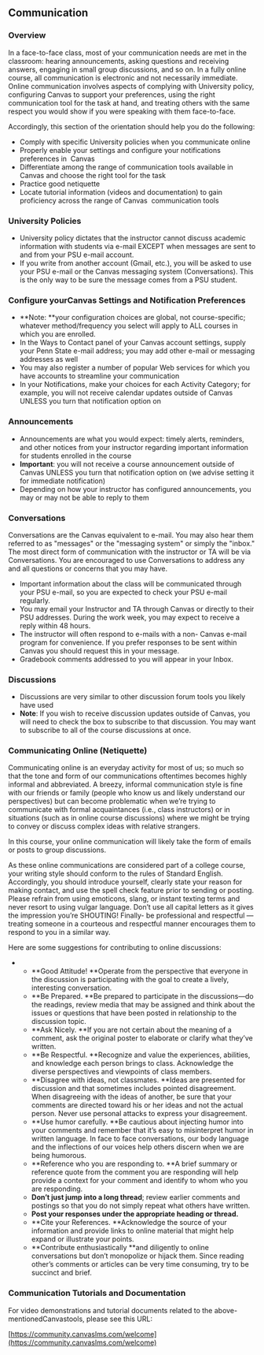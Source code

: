 ## Communication 

### Overview 

In a face-to-face class, most of your communication needs are met in the classroom: hearing announcements, asking questions and receiving answers, engaging in small group discussions, and so on. In a fully online course, all communication is electronic and not necessarily immediate. Online communication involves aspects of complying with University policy, configuring Canvas to support your preferences, using the right communication tool for the task at hand, and treating others with the same respect you would show if you were speaking with them face-to-face.

Accordingly, this section of the orientation should help you do the following:

* Comply with specific University policies when you communicate online
* Properly enable your settings and configure your notifications preferences in 
  Canvas
* Differentiate among the range of communication tools available in
  Canvas
  and choose the right tool for the task
* Practice good netiquette
* Locate tutorial information \(videos and documentation\) to gain proficiency across the range of
  Canvas
   communication tools

### University Policies 

* University policy dictates that the instructor cannot discuss academic information with students via e-mail EXCEPT when messages are sent to and from your PSU e-mail account.
* If you write from another account \(Gmail, etc.\), you will be asked to use your PSU e-mail or the Canvas messaging system \(Conversations\). This is the only way to be sure the message comes from a PSU student.

### Configure yourCanvas Settings and Notification Preferences 

* **Note: **your configuration choices are global, not course-specific; whatever method/frequency you select will apply to ALL courses in which you are enrolled.
* In the Ways to Contact panel of your Canvas account settings, supply your Penn State e-mail address; you may add other e-mail or messaging addresses as well
* You may also register a number of popular Web services for which you have accounts to streamline your communication
* In your Notifications, make your choices for each Activity Category; for example, you will not receive calendar updates outside of Canvas UNLESS you turn that notification option on

### Announcements 
* Announcements are what you would expect: timely alerts, reminders, and other notices from your instructor regarding important information for students enrolled in the course
* **Important**: you will not receive a course announcement outside of Canvas UNLESS you turn that notification option on \(we advise setting it for immediate notification\)
* Depending on how your instructor has configured announcements, you may or may not be able to reply to them

### Conversations 

Conversations are the Canvas equivalent to e-mail. You may also hear them referred to as "messages" or the "messaging system" or simply the "inbox." The most direct form of communication with the instructor or TA will be via Conversations. You are encouraged to use Conversations to address any and all questions or concerns that you may have.

* Important information about the class will be communicated through your PSU e-mail, so you are expected to check your PSU e-mail regularly.
* You may email your Instructor and TA through
  Canvas or directly to their PSU addresses. During the work week, you may expect to receive a reply within 48 hours.
* The instructor will often respond to e-mails with a non-
  Canvas e-mail program for convenience. If you prefer responses to be sent within
  Canvas you should request this in your message.
* Gradebook comments addressed to you will appear in your Inbox.

### Discussions 

* Discussions are very similar to other discussion forum tools you likely have used
* **Note**: If you wish to receive discussion updates outside of Canvas, you will need to check the box to subscribe to that discussion. You may want to subscribe to all of the course discussions at once.

### Communicating Online (Netiquette)

Communicating online is an everyday activity for most of us; so much so that the tone and form of our communications oftentimes becomes highly informal and abbreviated. A breezy, informal communication style is fine with our friends or family \(people who know us and likely understand our perspectives\) but can become problematic when we’re trying to communicate with formal acquaintances \(i.e., class instructors\) or in situations \(such as in online course discussions\) where we might be trying to convey or discuss complex ideas with relative strangers.  
  
In this course, your online communication will likely take the form of emails or posts to group discussions.

As these online communications are considered part of a college course, your writing style should conform to the rules of Standard English. Accordingly, you should introduce yourself, clearly state your reason for making contact, and use the spell check feature prior to sending or posting. Please refrain from using emoticons, slang, or instant texting terms and never resort to using vulgar language. Don’t use all capital letters as it gives the impression you’re SHOUTING! Finally- be professional and respectful — treating someone in a courteous and respectful manner encourages them to respond to you in a similar way.

Here are some suggestions for contributing to online discussions:

* * **Good Attitude! **Operate from the perspective that everyone in the discussion is participating with the goal to create a lively, interesting conversation.
  * **Be Prepared. **Be prepared to participate in the discussions—do the readings, review media that may be assigned and think about the issues or questions that have been posted in relationship to the discussion topic.
  * **Ask Nicely. **If you are not certain about the meaning of a comment, ask the original poster to elaborate or clarify what they’ve written.
  * **Be Respectful. **Recognize and value the experiences, abilities, and knowledge each person brings to class. Acknowledge the diverse perspectives and viewpoints of class members.
  * **Disagree with ideas, not classmates. **Ideas are presented for discussion and that sometimes includes pointed disagreement. When disagreeing with the ideas of another, be sure that your comments are directed toward his or her ideas and not the actual person. Never use personal attacks to express your disagreement.
  * **Use humor carefully. **Be cautious about injecting humor into your comments and remember that it’s easy to misinterpret humor in written language. In face to face conversations, our body language and the inflections of our voices help others discern when we are being humorous.
  * **Reference who you are responding to. **A brief summary or reference quote from the comment you are responding will help provide a context for your comment and identify to whom who you are responding.
  * **Don’t just jump into a long thread**; review earlier comments and postings so that you do not simply repeat what others have written.
  * **Post your responses under the appropriate heading or thread.**
  * **Cite your References. **Acknowledge the source of your information and provide links to online material that might help expand or illustrate your points.
  * **Contribute enthusiastically **and diligently to online conversations but don’t monopolize or hijack them. Since reading other’s comments or articles can be very time consuming, try to be succinct and brief.

### Communication Tutorials and Documentation 

For video demonstrations and tutorial documents related to the above-mentionedCanvastools, please see this URL:

[https://community.canvaslms.com/welcome](https://community.canvaslms.com/welcome)



